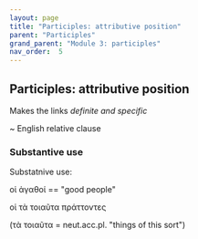 ```yaml
---
layout: page
title: "Participles: attributive position"
parent: "Participles"
grand_parent: "Module 3: participles"
nav_order:  5
---
```





## Participles: attributive position


Makes the links *definite and specific*

~ English relative clause



### Substantive use


Substatnive use:

οἱ ἀγαθοί == "good people"


οἱ τὰ τοιαῦτα πράττοντες

(τὰ τοιαῦτα = neut.acc.pl. "things of this sort")



